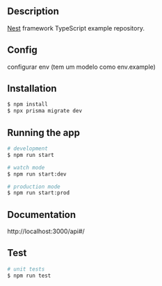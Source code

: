 ## Description

[Nest](https://github.com/nestjs/nest) framework TypeScript example repository.

## Config

configurar env (tem um modelo como env.example)

## Installation

```bash
$ npm install
$ npx prisma migrate dev
```

## Running the app

```bash
# development
$ npm run start

# watch mode
$ npm run start:dev

# production mode
$ npm run start:prod
```

## Documentation
http://localhost:3000/api#/

## Test

```bash
# unit tests
$ npm run test
